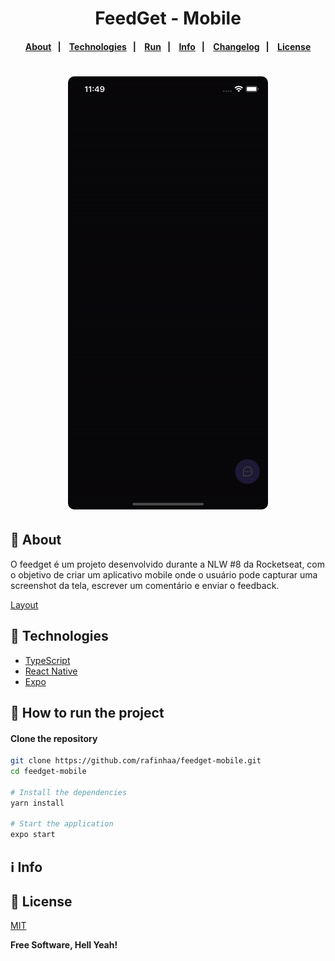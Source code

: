 <h4 align="center">
    <h1 align="center">
      FeedGet - Mobile
    </h1>
</h4>

<h4 align="center">
    <p align="center">
      <a href="#-about">About</a>&nbsp;&nbsp;&nbsp;|&nbsp;&nbsp;&nbsp;
      <a href="#-technologies">Technologies</a>&nbsp;&nbsp;&nbsp;|&nbsp;&nbsp;&nbsp;
      <a href="#-how-to-run-the-project">Run</a>&nbsp;&nbsp;&nbsp;|&nbsp;&nbsp;&nbsp;
      <a href="#-info">Info</a>&nbsp;&nbsp;&nbsp;|&nbsp;&nbsp;&nbsp;
      <a href="#-changelog">Changelog</a>&nbsp;&nbsp;&nbsp;|&nbsp;&nbsp;&nbsp;
      <a href="#-license">License</a>
  </p>
</h4>

<h1 align="center">
  <img style="border-radius: 10px" height="auto" alt="Screenshot" title="Screenshot" src="docs/videos/demo.gif" />
</h1>

## 🔖 About

O feedget é um projeto desenvolvido durante a NLW #8 da Rocketseat, com o objetivo de criar um aplicativo mobile onde o usuário pode capturar uma screenshot da tela, escrever um comentário e enviar o feedback.

[Layout](<https://www.figma.com/file/3G82fbo73yeXHAUNn8QlEz/Feedback-Widget-(Community)?node-id=100%3A2114>)

## 🚀 Technologies

- [TypeScript](https://www.typescriptlang.org/)
- [React Native](https://reactnative.dev/)
- [Expo](https://expo.io/)

## 🏁 How to run the project

#### Clone the repository

```bash
git clone https://github.com/rafinhaa/feedget-mobile.git
cd feedget-mobile

# Install the dependencies
yarn install

# Start the application
expo start
```

## ℹ️ Info

## 📝 License

[MIT](LICENSE)

**Free Software, Hell Yeah!**
